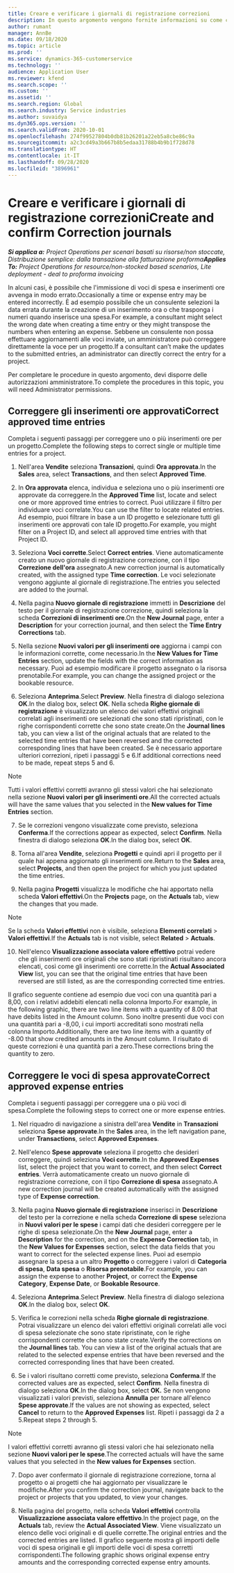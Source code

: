 ```yaml
---
title: Creare e verificare i giornali di registrazione correzioni
description: In questo argomento vengono fornite informazioni su come creare e verificare un giornale di registrazione correzioni.
author: rumant
manager: AnnBe
ms.date: 09/18/2020
ms.topic: article
ms.prod: ''
ms.service: dynamics-365-customerservice
ms.technology: ''
audience: Application User
ms.reviewer: kfend
ms.search.scope: ''
ms.custom: ''
ms.assetid: ''
ms.search.region: Global
ms.search.industry: Service industries
ms.author: suvaidya
ms.dyn365.ops.version: ''
ms.search.validFrom: 2020-10-01
ms.openlocfilehash: 274f99527804b0db81b26201a22eb5a8cbe86c9a
ms.sourcegitcommit: a2c3cd49a3b667b8b5edaa31788b4b9b1f728d78
ms.translationtype: HT
ms.contentlocale: it-IT
ms.lasthandoff: 09/28/2020
ms.locfileid: "3896961"
---
```

# <a name="create-and-confirm-correction-journals"></a><span data-ttu-id="71613-103">Creare e verificare i giornali di registrazione correzioni</span><span class="sxs-lookup"><span data-stu-id="71613-103">Create and confirm Correction journals</span></span>

<span data-ttu-id="71613-104">_**Si applica a:** Project Operations per scenari basati su risorse/non stoccate, Distribuzione semplice: dalla transazione alla fatturazione proforma_</span><span class="sxs-lookup"><span data-stu-id="71613-104">_**Applies To:** Project Operations for resource/non-stocked based scenarios, Lite deployment - deal to proforma invoicing_</span></span>

<span data-ttu-id="71613-105">In alcuni casi, è possibile che l'immissione di voci di spesa e inserimenti ore avvenga in modo errato.</span><span class="sxs-lookup"><span data-stu-id="71613-105">Occasionally a time or expense entry may be entered incorrectly.</span></span> <span data-ttu-id="71613-106">È ad esempio possibile che un consulente selezioni la data errata durante la creazione di un inserimento ora o che trasponga i numeri quando inserisce una spesa.</span><span class="sxs-lookup"><span data-stu-id="71613-106">For example, a consultant might select the wrong date when creating a time entry or they might transpose the numbers when entering an expense.</span></span> <span data-ttu-id="71613-107">Sebbene un consulente non possa effettuare aggiornamenti alle voci inviate, un amministratore può correggere direttamente la voce per un progetto.</span><span class="sxs-lookup"><span data-stu-id="71613-107">If a consultant can’t make the updates to the submitted entries, an administrator can directly correct the entry for a project.</span></span>

<span data-ttu-id="71613-108">Per completare le procedure in questo argomento, devi disporre delle autorizzazioni amministratore.</span><span class="sxs-lookup"><span data-stu-id="71613-108">To complete the procedures in this topic, you will need Administrator permissions.</span></span>

## <a name="correct-approved-time-entries"></a><span data-ttu-id="71613-109">Correggere gli inserimenti ore approvati</span><span class="sxs-lookup"><span data-stu-id="71613-109">Correct approved time entries</span></span>     

<span data-ttu-id="71613-110">Completa i seguenti passaggi per correggere uno o più inserimenti ore per un progetto.</span><span class="sxs-lookup"><span data-stu-id="71613-110">Complete the following steps to correct single or multiple time entries for a project.</span></span>

1. <span data-ttu-id="71613-111">Nell'area **Vendite** seleziona **Transazioni**, quindi **Ora approvata**.</span><span class="sxs-lookup"><span data-stu-id="71613-111">In the **Sales** area, select **Transactions**, and then select **Approved Time**.</span></span> 

2. <span data-ttu-id="71613-112">In **Ora approvata** elenca, individua e seleziona uno o più inserimenti ore approvate da correggere.</span><span class="sxs-lookup"><span data-stu-id="71613-112">In the **Approved Time** list, locate and select one or more approved time entries to correct.</span></span> <span data-ttu-id="71613-113">Puoi utilizzare il filtro per individuare voci correlate.</span><span class="sxs-lookup"><span data-stu-id="71613-113">You can use the filter to locate related entries.</span></span> <span data-ttu-id="71613-114">Ad esempio, puoi filtrare in base a un ID progetto e selezionare tutti gli inserimenti ore approvati con tale ID progetto.</span><span class="sxs-lookup"><span data-stu-id="71613-114">For example, you might filter on a Project ID, and select all approved time entries with that Project ID.</span></span>

3. <span data-ttu-id="71613-115">Seleziona **Voci corrette**.</span><span class="sxs-lookup"><span data-stu-id="71613-115">Select **Correct entries**.</span></span> <span data-ttu-id="71613-116">Viene automaticamente creato un nuovo giornale di registrazione correzione, con il tipo **Correzione dell'ora** assegnato.</span><span class="sxs-lookup"><span data-stu-id="71613-116">A new correction journal is automatically created, with the assigned type **Time correction**.</span></span> <span data-ttu-id="71613-117">Le voci selezionate vengono aggiunte al giornale di registrazione.</span><span class="sxs-lookup"><span data-stu-id="71613-117">The entries you selected are added to the journal.</span></span> 

4. <span data-ttu-id="71613-118">Nella pagina **Nuovo giornale di registrazione** immetti in **Descrizione** del testo per il giornale di registrazione correzione, quindi seleziona la scheda **Correzioni di inserimenti ore**.</span><span class="sxs-lookup"><span data-stu-id="71613-118">On the **New Journal** page, enter a **Description** for your correction journal, and then select the **Time Entry Corrections** tab.</span></span>  

5. <span data-ttu-id="71613-119">Nella sezione **Nuovi valori per gli inserimenti ore** aggiorna i campi con le informazioni corrette, come necessario.</span><span class="sxs-lookup"><span data-stu-id="71613-119">In the **New Values for Time Entries** section, update the fields with the correct information as necessary.</span></span> <span data-ttu-id="71613-120">Puoi ad esempio modificare il progetto assegnato o la risorsa prenotabile.</span><span class="sxs-lookup"><span data-stu-id="71613-120">For example, you can change the assigned project or the bookable resource.</span></span>

6. <span data-ttu-id="71613-121">Seleziona **Anteprima**.</span><span class="sxs-lookup"><span data-stu-id="71613-121">Select **Preview**.</span></span> <span data-ttu-id="71613-122">Nella finestra di dialogo seleziona **OK**.</span><span class="sxs-lookup"><span data-stu-id="71613-122">In the dialog box, select **OK**.</span></span> <span data-ttu-id="71613-123">Nella scheda **Righe giornale di registrazione** è visualizzato un elenco dei valori effettivi originali correlati agli inserimenti ore selezionati che sono stati ripristinati, con le righe corrispondenti corrette che sono state create.</span><span class="sxs-lookup"><span data-stu-id="71613-123">On the **Journal lines** tab, you can view a list of the original actuals that are related to the selected time entries that have been reversed and the corrected corresponding lines that have been created.</span></span> <span data-ttu-id="71613-124">Se è necessario apportare ulteriori correzioni, ripeti i passaggi 5 e 6.</span><span class="sxs-lookup"><span data-stu-id="71613-124">If additional corrections need to be made, repeat steps 5 and 6.</span></span> 

> [!NOTE]
> <span data-ttu-id="71613-125">Tutti i valori effettivi corretti avranno gli stessi valori che hai selezionato nella sezione **Nuovi valori per gli inserimenti ore**.</span><span class="sxs-lookup"><span data-stu-id="71613-125">All the corrected actuals will have the same values that you selected in the **New values for Time Entries** section.</span></span>

7. <span data-ttu-id="71613-126">Se le correzioni vengono visualizzate come previsto, seleziona **Conferma**.</span><span class="sxs-lookup"><span data-stu-id="71613-126">If the corrections appear as expected, select **Confirm**.</span></span> <span data-ttu-id="71613-127">Nella finestra di dialogo seleziona **OK**.</span><span class="sxs-lookup"><span data-stu-id="71613-127">In the dialog box, select **OK**.</span></span>

8. <span data-ttu-id="71613-128">Torna all'area **Vendite**, seleziona **Progetti** e quindi apri il progetto per il quale hai appena aggiornato gli inserimenti ore.</span><span class="sxs-lookup"><span data-stu-id="71613-128">Return to the **Sales** area, select **Projects**, and then open the project for which you just updated the time entries.</span></span> 

9. <span data-ttu-id="71613-129">Nella pagina **Progetti** visualizza le modifiche che hai apportato nella scheda **Valori effettivi**.</span><span class="sxs-lookup"><span data-stu-id="71613-129">On the **Projects** page, on the **Actuals** tab, view the changes that you made.</span></span> 

> [!NOTE]
> <span data-ttu-id="71613-130">Se la scheda **Valori effettivi** non è visibile, seleziona **Elementi correlati** > **Valori effettivi**.</span><span class="sxs-lookup"><span data-stu-id="71613-130">If the **Actuals** tab is not visible, select **Related** > **Actuals**.</span></span>  

10. <span data-ttu-id="71613-131">Nell'elenco **Visualizzazione associata valore effettivo** potrai vedere che gli inserimenti ore originali che sono stati ripristinati risultano ancora elencati, così come gli inserimenti ore corrette.</span><span class="sxs-lookup"><span data-stu-id="71613-131">In the **Actual Associated View** list, you can see that the original time entries that have been reversed are still listed, as are the corresponding corrected time entries.</span></span> 

<span data-ttu-id="71613-132">Il grafico seguente contiene ad esempio due voci con una quantità pari a 8,00, con i relativi addebiti elencati nella colonna Importo.</span><span class="sxs-lookup"><span data-stu-id="71613-132">For example, in the following graphic, there are two line items with a quantity of 8.00 that have debits listed in the Amount column.</span></span> <span data-ttu-id="71613-133">Sono inoltre presenti due voci con una quantità pari a -8,00, i cui importi accreditati sono mostrati nella colonna Importo.</span><span class="sxs-lookup"><span data-stu-id="71613-133">Additionally, there are two line items with a quantity of -8.00 that show credited amounts in the Amount column.</span></span> <span data-ttu-id="71613-134">Il risultato di queste correzioni è una quantità pari a zero.</span><span class="sxs-lookup"><span data-stu-id="71613-134">These corrections bring the quantity to zero.</span></span>

 
## <a name="correct-approved-expense-entries"></a><span data-ttu-id="71613-135">Correggere le voci di spesa approvate</span><span class="sxs-lookup"><span data-stu-id="71613-135">Correct approved expense entries</span></span>

<span data-ttu-id="71613-136">Completa i seguenti passaggi per correggere una o più voci di spesa.</span><span class="sxs-lookup"><span data-stu-id="71613-136">Complete the following steps to correct one or more expense entries.</span></span> 

1. <span data-ttu-id="71613-137">Nel riquadro di navigazione a sinistra dell'area **Vendite** in **Transazioni** seleziona **Spese approvate**.</span><span class="sxs-lookup"><span data-stu-id="71613-137">In the **Sales** area, in the left navigation pane, under **Transactions**, select **Approved Expenses**.</span></span>

2. <span data-ttu-id="71613-138">Nell'elenco **Spese approvate** seleziona il progetto che desideri correggere, quindi seleziona **Voci corrette**.</span><span class="sxs-lookup"><span data-stu-id="71613-138">In the **Approved Expenses** list, select the project that you want to correct, and then select **Correct entries**.</span></span> <span data-ttu-id="71613-139">Verrà automaticamente creato un nuovo giornale di registrazione correzione, con il tipo **Correzione di spesa** assegnato.</span><span class="sxs-lookup"><span data-stu-id="71613-139">A new correction journal will be created automatically with the assigned type of **Expense correction**.</span></span> 

3. <span data-ttu-id="71613-140">Nella pagina **Nuovo giornale di registrazione** inserisci in **Descrizione** del testo per la correzione e nella scheda **Correzione di spese** seleziona in **Nuovi valori per le spese** i campi dati che desideri correggere per le righe di spesa selezionate.</span><span class="sxs-lookup"><span data-stu-id="71613-140">On the **New Journal** page, enter a **Description** for the correction, and on the **Expense Correction** tab, in the **New Values for Expenses** section, select the data fields that you want to correct for the selected expense lines.</span></span> <span data-ttu-id="71613-141">Puoi ad esempio assegnare la spesa a un altro **Progetto** o correggere i valori di **Categoria di spesa**, **Data spesa** o **Risorsa prenotabile**.</span><span class="sxs-lookup"><span data-stu-id="71613-141">For example, you can assign the expense to another **Project**, or correct the **Expense Category**, **Expense Date**, or **Bookable Resource**.</span></span>

4. <span data-ttu-id="71613-142">Seleziona **Anteprima**.</span><span class="sxs-lookup"><span data-stu-id="71613-142">Select **Preview**.</span></span> <span data-ttu-id="71613-143">Nella finestra di dialogo seleziona **OK**.</span><span class="sxs-lookup"><span data-stu-id="71613-143">In the dialog box, select **OK**.</span></span> 

5. <span data-ttu-id="71613-144">Verifica le correzioni nella scheda **Righe giornale di registrazione**. Potrai visualizzare un elenco dei valori effettivi originali correlati alle voci di spesa selezionate che sono state ripristinate, con le righe corrispondenti corrette che sono state create.</span><span class="sxs-lookup"><span data-stu-id="71613-144">Verify the corrections on the **Journal lines** tab. You can view a list of the original actuals that are related to the selected expense entries that have been reversed and the corrected corresponding lines that have been created.</span></span>

6. <span data-ttu-id="71613-145">Se i valori risultano corretti come previsto, seleziona **Conferma**.</span><span class="sxs-lookup"><span data-stu-id="71613-145">If the corrected values are as expected, select **Confirm**.</span></span> <span data-ttu-id="71613-146">Nella finestra di dialogo seleziona **OK**.</span><span class="sxs-lookup"><span data-stu-id="71613-146">In the dialog box, select **OK.**</span></span> <span data-ttu-id="71613-147">Se non vengono visualizzati i valori previsti, seleziona **Annulla** per tornare all'elenco **Spese approvate**.</span><span class="sxs-lookup"><span data-stu-id="71613-147">If the values are not showing as expected, select **Cancel** to return to the **Approved Expenses** list.</span></span> <span data-ttu-id="71613-148">Ripeti i passaggi da 2 a 5.</span><span class="sxs-lookup"><span data-stu-id="71613-148">Repeat steps 2 through 5.</span></span> 

> [!NOTE]
> <span data-ttu-id="71613-149">I valori effettivi corretti avranno gli stessi valori che hai selezionato nella sezione **Nuovi valori per le spese**.</span><span class="sxs-lookup"><span data-stu-id="71613-149">The corrected actuals will have the same values that you selected in the **New values for Expenses** section.</span></span>

7. <span data-ttu-id="71613-150">Dopo aver confermato il giornale di registrazione correzione, torna al progetto o ai progetti che hai aggiornato per visualizzare le modifiche.</span><span class="sxs-lookup"><span data-stu-id="71613-150">After you confirm the correction journal, navigate back to the project or projects that you updated, to view your changes.</span></span>  

8. <span data-ttu-id="71613-151">Nella pagina del progetto, nella scheda **Valori effettivi** controlla **Visualizzazione associata valore effettivo**.</span><span class="sxs-lookup"><span data-stu-id="71613-151">In the project page, on the **Actuals** tab, review the **Actual Associated View**.</span></span> <span data-ttu-id="71613-152">Viene visualizzato un elenco delle voci originali e di quelle corrette.</span><span class="sxs-lookup"><span data-stu-id="71613-152">The original entries and the corrected entries are listed.</span></span> <span data-ttu-id="71613-153">Il grafico seguente mostra gli importi delle voci di spesa originali e gli importi delle voci di spesa corretti corrispondenti.</span><span class="sxs-lookup"><span data-stu-id="71613-153">The following graphic shows original expense entry amounts and the corresponding corrected expense entry amounts.</span></span> 


